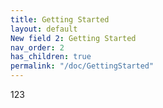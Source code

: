 ```yaml
---
title: Getting Started
layout: default
New field 2: Getting Started
nav_order: 2
has_children: true
permalink: "/doc/GettingStarted"
---
```


123